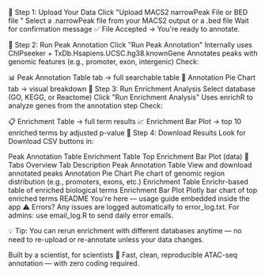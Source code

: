 🧬 Step 1: Upload Your Data
Click "Upload MACS2 narrowPeak File or BED file "
Select a .narrowPeak file from your MACS2 output or a .bed file
Wait for confirmation message
✅ File Accepted → You're ready to annotate.

📍 Step 2: Run Peak Annotation
Click "Run Peak Annotation"
Internally uses ChIPseeker + TxDb.Hsapiens.UCSC.hg38.knownGene
Annotates peaks with genomic features (e.g., promoter, exon, intergenic)
Check:

📊 Peak Annotation Table tab → full searchable table
🥧 Annotation Pie Chart tab → visual breakdown
🧠 Step 3: Run Enrichment Analysis
Select database (GO, KEGG, or Reactome)
Click "Run Enrichment Analysis"
Uses enrichR to analyze genes from the annotation step
Check:

📋 Enrichment Table → full term results
📈 Enrichment Bar Plot → top 10 enriched terms by adjusted p-value
💾 Step 4: Download Results
Look for Download CSV buttons in:

Peak Annotation Table
Enrichment Table
Top Enrichment Bar Plot (data)
📂 Tabs Overview
Tab	Description
Peak Annotation Table	View and download annotated peaks
Annotation Pie Chart	Pie chart of genomic region distribution (e.g., promoters, exons, etc.)
Enrichment Table	Enrichr-based table of enriched biological terms
Enrichment Bar Plot	Plotly bar chart of top enriched terms
README	You're here — usage guide embedded inside the app
⚠️ Errors?
Any issues are logged automatically to error_log.txt.
For admins: use email_log.R to send daily error emails.

💡 Tip:
You can rerun enrichment with different databases anytime — no need to re-upload or re-annotate unless your data changes.

Built by a scientist, for scientists 🧬
Fast, clean, reproducible ATAC-seq annotation — with zero coding required.
